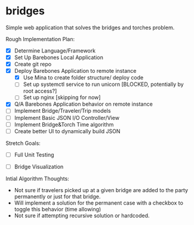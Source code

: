 # bridges
Simple web application that solves the bridges and torches problem.

Rough Implementation Plan:
- [x] Determine Language/Framework
- [x] Set Up Barebones Local Application
- [x] Create git repo
- [x] Deploy Barebones Application to remote instance 
  - [x] Use Mina to create folder structure/ deploy code
  - [ ] Set up systemctl service to run unicorn [BLOCKED, potentially by root access?]
  - [ ] Set up nginx [skipping for now]
- [x] Q/A Barebones Application behavior on remote instance
- [ ] Implement Bridge/Traveler/Trip models
- [ ] Implement Basic JSON I/O Controller/View
- [ ] Implement Bridge&Torch Time algorithm
- [ ] Create better UI to dynamically build JSON

Stretch Goals:
- [ ] Full Unit Testing
- [ ] Bridge Visualization


Intial Algorithm Thoughts:
* Not sure if travelers picked up at a given bridge are added to the party permanently or just for that bridge.
* Will implement a solution for the permanent case with a checkbox to toggle this behavior (time allowing)
* Not sure if attempting recursive solution or hardcoded. 
